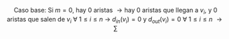 $$
\text {Caso base: Si }m=0 \text{, hay 0 aristas }\rightarrow \text {hay 0 aristas que llegan a }v_i \text {, y 0 aristas que salen de } v_i \ \forall \ 1 \leq i \leq n \ \rightarrow \ d_{in}(v_i)=0 \text { y } d_{out}(v_i)=0 \ \forall \ 1 \leq i \leq n \ \rightarrow \sum 
$$
